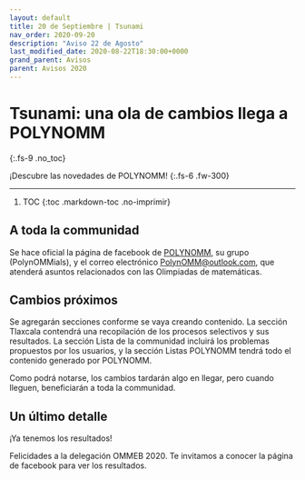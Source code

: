 ```yaml
---
layout: default
title: 20 de Septiembre | Tsunami
nav_order: 2020-09-20
description: "Aviso 22 de Agosto"
last_modified_date: 2020-08-22T18:30:00+0000
grand_parent: Avisos
parent: Avisos 2020
---
```


# Tsunami: una ola de cambios llega a POLYN<span class="deg-sitio deg-sitio-texto">OMM</span><i class="jpa-all-default-rel-smiling_face_with_hearts_with_face_mask jpa-2em"></i>
{:.fs-9 .no_toc}

¡Descubre las novedades de POLYN<span class="deg-sitio deg-sitio-texto">OMM</span>!<i class="jpa-anim-rel-partying_face jpa-2em"></i>
{:.fs-6 .fw-300}

---

1. TOC
{:toc .markdown-toc .no-imprimir}

## A toda la c<span class="deg-sitio deg-sitio-texto">omm</span>unidad

Se hace oficial la página de facebook de [POLYNOMM](https://www.facebook.com/Polynomm-100666925132315), su grupo (<span class="deg-sitio deg-sitio-texto">PolynOMMials</span>), y el correo electrónico <span class="deg-sitio deg-sitio-texto">PolynOMM@outlook.com</span>, que atenderá asuntos relacionados con las Olimpiadas de matemáticas.

## Cambios próximos

Se agregarán secciones conforme se vaya creando contenido. La sección <span class="deg-sitio deg-sitio-texto">Tlaxcala</span> contendrá una recopilación de los procesos selectivos y sus resultados. La sección <span class="deg-sitio deg-sitio-texto">Lista de la communidad</span> incluirá los problemas propuestos por los usuarios, y la sección <span class="deg-sitio deg-sitio-texto">Listas POLYNOMM</span> tendrá todo el contenido generado por POLYN<span class="deg-sitio deg-sitio-texto">OMM</span>.

Como podrá notarse, los cambios tardarán algo en llegar, pero cuando lleguen, beneficiarán a toda la c<span class="deg-sitio deg-sitio-texto">omm</span>unidad.

## Un último detalle

¡Ya tenemos los resultados!

Felicidades a la delegación <span class="deg-sitio deg-sitio-texto">OMMEB 2020</span>. Te invitamos a conocer la página de facebook para ver los resultados.




